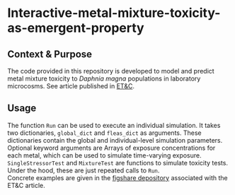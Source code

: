 # Interactive-metal-mixture-toxicity-as-emergent-property

## Context & Purpose

The code provided in this repository is developed to model and predict metal mixture toxicity to *Daphnia magna* populations in laboratory microcosms.
See article published in [ET&C](https://setac.onlinelibrary.wiley.com/doi/full/10.1002/etc.5176). 

## Usage

The function `Run` can be used to execute an individual simulation. It takes two dictionaries,
`global_dict` and `fleas_dict` as arguments. These dictionaries contain the global and individual-level simulation parameters. Optional keyword arguments are Arrays of exposure concentrations for each metal, which can be used to simulate time-varying exposure. <br>
`SingleStressorTest` and `MixtureTest` are functions to simulate toxicity tests. Under the hood, these are just repeated calls to `Run`. <br>
Concrete examples are given in the [figshare depository](https://figshare.com/articles/journal_contribution/Interactive_metal_mixture_toxicity_to_D_magna_populations/14161283) associated with the ET&C article.
